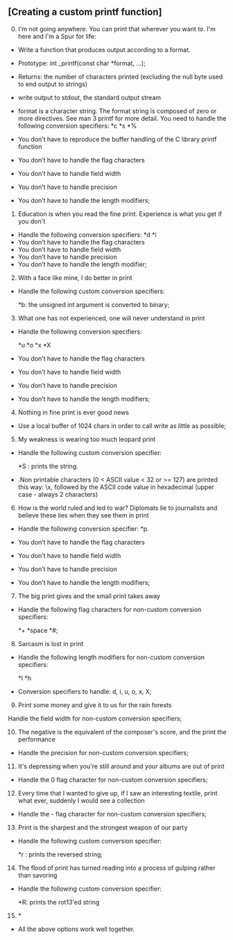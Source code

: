 ## [Creating a custom printf function]

0. I'm not going anywhere. You can print that wherever you want to. I'm here and I'm a Spur for life:

* Write a function that produces output according to a format.

* Prototype: int _printf(const char *format, ...);
* Returns: the number of characters printed (excluding the null byte used to end output to strings)
* write output to stdout, the standard output stream
* format is a character string. The format string is composed of zero or more directives. See man 3 printf for more detail. You need to handle the following conversion specifiers:
	*c
	*s
	*%
* You don’t have to reproduce the buffer handling of the C library printf function
* You don’t have to handle the flag characters
* You don’t have to handle field width
* You don’t have to handle precision
* You don’t have to handle the length modifiers;

1. Education is when you read the fine print. Experience is what you get if you don't

* Handle the following conversion specifiers:
	*d
	*i
* You don’t have to handle the flag characters
* You don’t have to handle field width
* You don’t have to handle precision
* You don’t have to handle the length modifier;

2. With a face like mine, I do better in print

* Handle the following custom conversion specifiers:

	*b: the unsigned int argument is converted to binary;

3. What one has not experienced, one will never understand in print

* Handle the following conversion specifiers:

	*u
	*o
	*x
	*X
* You don’t have to handle the flag characters
* You don’t have to handle field width
* You don’t have to handle precision
* You don’t have to handle the length modifiers;

4. Nothing in fine print is ever good news

* Use a local buffer of 1024 chars in order to call write as little as possible;

5. My weakness is wearing too much leopard print

* Handle the following custom conversion specifier:

	*S : prints the string.
* .Non printable characters (0 < ASCII value < 32 or >= 127) are printed this way: \x, followed by the ASCII code value in hexadecimal (upper case - always 2 characters)

6. How is the world ruled and led to war? Diplomats lie to journalists and believe these lies when they see them in print

* Handle the following conversion specifier: 
	*p.

* You don’t have to handle the flag characters
* You don’t have to handle field width
* You don’t have to handle precision
* You don’t have to handle the length modifiers;

7. The big print gives and the small print takes away

* Handle the following flag characters for non-custom conversion specifiers:

	*+
	*space
	*#;

8. Sarcasm is lost in print

* Handle the following length modifiers for non-custom conversion specifiers:

	*l
	*h
* Conversion specifiers to handle: d, i, u, o, x, X;

9. Print some money and give it to us for the rain forests

Handle the field width for non-custom conversion specifiers;

10. The negative is the equivalent of the composer's score, and the print the performance

* Handle the precision for non-custom conversion specifiers;

11. It's depressing when you're still around and your albums are out of print

* Handle the 0 flag character for non-custom conversion specifiers;

12. Every time that I wanted to give up, if I saw an interesting textile, print what ever, suddenly I would see a collection

* Handle the - flag character for non-custom conversion specifiers;

13. Print is the sharpest and the strongest weapon of our party

* Handle the following custom conversion specifier:

	*r : prints the reversed string;

14. The flood of print has turned reading into a process of gulping rather than savoring

* Handle the following custom conversion specifier:

	*R: prints the rot13'ed string

15. \*

* All the above options work well together.
